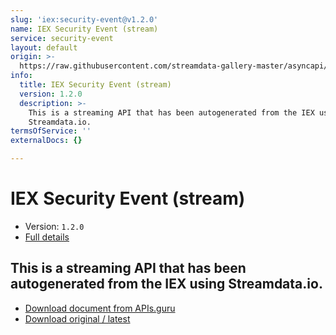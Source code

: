 ```yaml
---
slug: 'iex:security-event@v1.2.0'
name: IEX Security Event (stream)
service: security-event
layout: default
origin: >-
  https://raw.githubusercontent.com/streamdata-gallery-master/asyncapi/master/_listings/iex/iex-security-event-stream-async.md
info:
  title: IEX Security Event (stream)
  version: 1.2.0
  description: >-
    This is a streaming API that has been autogenerated from the IEX using
    Streamdata.io.
termsOfService: ''
externalDocs: {}

---
```

# IEX Security Event (stream)

* Version: `1.2.0`
* [Full details](../html/iex:security-event@v1.2.0.html)



## This is a streaming API that has been autogenerated from the IEX using Streamdata.io.



* [Download document from APIs.guru](https://raw.githubusercontent.com/APIs-guru/asyncapi-directory/master/docs/APIs/iex%3Asecurity-event%40v1.2.0.yaml)
* [Download original / latest](https://raw.githubusercontent.com/streamdata-gallery-master/asyncapi/master/_listings/iex/iex-security-event-stream-async.md)

<script type="application/ld+json">
{
  "@context": "http://schema.org/",
  "@type": "WebAPI",
  "description": "This is a streaming API that has been autogenerated from the IEX using Streamdata.io.",
  "documentation": "",

  "name": "IEX Security Event (stream)"
}
</script>
